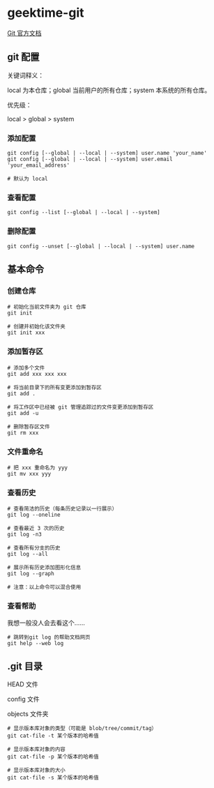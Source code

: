 # geektime-git

[Git 官方文档](https://git-scm.com/book/zh/v2)

## git 配置

关键词释义：

local 为本仓库；global 当前用户的所有仓库；system 本系统的所有仓库。

优先级：

local > global > system

### 添加配置

```
git config [--global | --local | --system] user.name 'your_name'
git config [--global | --local | --system] user.email 'your_email_address'

# 默认为 local
```

### 查看配置

```
git config --list [--global | --local | --system]
```
### 删除配置

```
git config --unset [--global | --local | --system] user.name
```

## 基本命令

### 创建仓库

```
# 初始化当前文件夹为 git 仓库
git init 

# 创建并初始化该文件夹
git init xxx
```

### 添加暂存区

```
# 添加多个文件
git add xxx xxx xxx

# 将当前目录下的所有变更添加到暂存区
git add .

# 将工作区中已经被 git 管理追踪过的文件变更添加到暂存区
git add -u

# 删除暂存区文件
git rm xxx
```

### 文件重命名

```
# 把 xxx 重命名为 yyy
git mv xxx yyy
```

### 查看历史

```
# 查看简洁的历史（每条历史记录以一行展示）
git log --oneline

# 查看最近 3 次的历史
git log -n3

# 查看所有分支的历史
git log --all

# 展示所有历史添加图形化信息
git log --graph

# 注意：以上命令可以混合使用
```

### 查看帮助

我想一般没人会去看这个……

```
# 跳转到git log 的帮助文档网页
git help --web log
```

## .git 目录

HEAD 文件

config 文件

objects 文件夹

```
# 显示版本库对象的类型（可能是 blob/tree/commit/tag）
git cat-file -t 某个版本的哈希值

# 显示版本库对象的内容
git cat-file -p 某个版本的哈希值

# 显示版本库对象的大小
git cat-file -s 某个版本的哈希值
```

